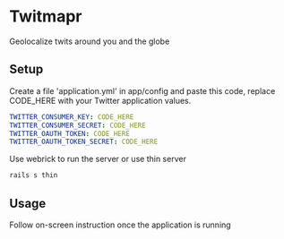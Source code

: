 # Twitmapr

Geolocalize twits around you and the globe

## Setup

Create a file 'application.yml' in app/config and paste this code, replace CODE_HERE with your Twitter application values.

```yaml
TWITTER_CONSUMER_KEY: CODE_HERE
TWITTER_CONSUMER_SECRET: CODE_HERE
TWITTER_OAUTH_TOKEN: CODE_HERE
TWITTER_OAUTH_TOKEN_SECRET: CODE_HERE
```

Use webrick to run the server or use thin server

```ruby
rails s thin
```

## Usage

Follow on-screen instruction once the application is running